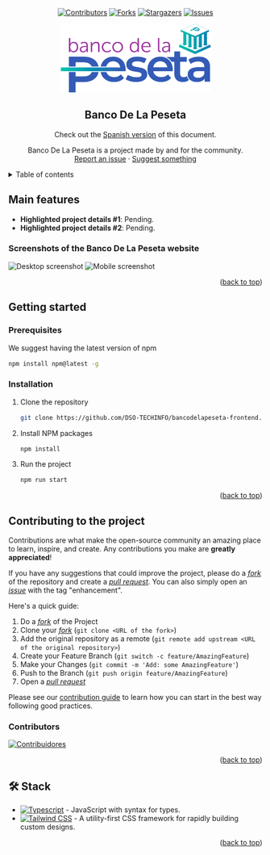 <a name="readme-top"></a>

<div align="center">

[![Contributors][contributors-shield]][contributors-url]
[![Forks][forks-shield]][forks-url]
[![Stargazers][stars-shield]][stars-url]
[![Issues][issues-shield]][issues-url]

<a href="https://github.com/DSO-TECHINFO/bancodelapeseta-frontend">
  <img width="300px" src="./.github/images/logo-01.png" alt="Logo" width="800" />
</a>

## Banco De La Peseta

Check out the [Spanish version](./.github/README-ES.md) of this document.

Banco De La Peseta is a project made by and for the community.\
[Report an issue](https://github.com/DSO-TECHINFO/bancodelapeseta-frontend/issues) · [Suggest something](https://github.com/DSO-TECHINFO/bancodelapeseta-frontend/issues)

</div>

<details>
<summary>Table of contents</summary>

- [Official website of Banco De La Peseta](#web-oficial-de-la-velada-iv)
- [Main features](#características-principales)
  - [Screenshots of the Banco De La Peseta website:](#capturas-de-pantalla-de-la-web-de-la-velada-iv)
- [Getting started](#para-empezar)
  - [Prerequisites](#prerequisitos)
  - [Installation](#instalación)
- [Contributing to the project](#contribuir-al-proyecto)
- [🛠️ Stack](#️-stack)

</details>

## Main features

- **Highlighted project details #1**: Pending.
- **Highlighted project details #2**: Pending.

### Screenshots of the Banco De La Peseta website

![Desktop screenshot](https://github.com/DSO-TECHINFO/bancodelapeseta-frontend/assets/843asjhxnka)
![Mobile screenshot](https://github.com/DSO-TECHINFO/bancodelapeseta-frontend/assets/998483jksx)

<p align="right">(<a href="#readme-top">back to top</a>)</p>

## Getting started

### Prerequisites

We suggest having the latest version of npm

  ```sh
  npm install npm@latest -g
  ```

### Installation

1. Clone the repository

   ```sh
   git clone https://github.com/DSO-TECHINFO/bancodelapeseta-frontend.git
   ```

2. Install NPM packages

   ```sh
   npm install
   ```

3. Run the project

   ```sh
   npm run start
   ```

<p align="right">(<a href="#readme-top">back to top</a>)</p>

## Contributing to the project

Contributions are what make the open-source community an amazing place to learn, inspire, and create. Any contributions you make are **greatly appreciated**!

If you have any suggestions that could improve the project, please do a [_fork_](https://github.com/DSO-TECHINFO/bancodelapeseta-frontend/fork) of the repository and create a [_pull request_](https://github.com/DSO-TECHINFO/bancodelapeseta-frontend/pulls). You can also simply open an [_issue_](https://github.com/DSO-TECHINFO/bancodelapeseta-frontend/issues) with the tag "enhancement".

Here's a quick guide:

1. Do a [_fork_](https://github.com/DSO-TECHINFO/bancodelapeseta-frontend/fork) of the Project
2. Clone your [_fork_](https://github.com/DSO-TECHINFO/bancodelapeseta-frontend/fork) (`git clone <URL of the fork>`)
3. Add the original repository as a remote (`git remote add upstream <URL of the original repository>`)
4. Create your Feature Branch (`git switch -c feature/AmazingFeature`)
5. Make your Changes (`git commit -m 'Add: some AmazingFeature'`)
6. Push to the Branch (`git push origin feature/AmazingFeature`)
7. Open a [_pull request_](https://github.com/DSO-TECHINFO/bancodelapeseta-frontend/pulls)

Please see our [contribution guide](https://github.com/DSO-TECHINFO/bancodelapeseta-frontend/blob/master/CONTRIBUTING.md) to learn how you can start in the best way following good practices.

### Contributors

[![Contribuidores](https://contrib.rocks/image?repo=DSO-TECHINFO/bancodelapeseta-frontend)](https://github.com/DSO-TECHINFO/bancodelapeseta-frontend/graphs/contributors)

<p align="right">(<a href="#readme-top">back to top</a>)</p>

## 🛠️ Stack

- [![Typescript][typescript-badge]][badge-empty-url] - JavaScript with syntax for types.
- [![Tailwind CSS][tailwind-badge]][badge-empty-url] - A utility-first CSS framework for rapidly building custom designs.

<p align="right">(<a href="#readme-top">back to top</a>)</p>

[typescript-url]: https://www.typescriptlang.org/
[tailwind-url]: https://tailwindcss.com/
[typescript-badge]: https://img.shields.io/badge/Typescript-007ACC?style=for-the-badge&logo=typescript&logoColor=white&color=blue
[tailwind-badge]: https://img.shields.io/badge/Tailwind-ffffff?style=for-the-badge&logo=tailwindcss&logoColor=38bdf8
[contributors-shield]: https://img.shields.io/github/contributors/DSO-TECHINFO/bancodelapeseta-frontend.svg?style=for-the-badge
[contributors-url]: https://github.com/DSO-TECHINFO/bancodelapeseta-frontend/graphs/contributors
[forks-shield]: https://img.shields.io/github/forks/DSO-TECHINFO/bancodelapeseta-frontend.svg?style=for-the-badge
[forks-url]: https://github.com/DSO-TECHINFO/bancodelapeseta-frontend/network/members
[stars-shield]: https://img.shields.io/github/stars/DSO-TECHINFO/bancodelapeseta-frontend.svg?style=for-the-badge
[stars-url]: https://github.com/DSO-TECHINFO/bancodelapeseta-frontend/stargazers
[issues-shield]: https://img.shields.io/github/issues/DSO-TECHINFO/bancodelapeseta-frontend.svg?style=for-the-badge
[issues-url]: https://github.com/DSO-TECHINFO/bancodelapeseta-frontend/issues
[badge-empty-url]: #!